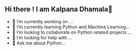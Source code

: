 ## Hi there ! I am Kalpana Dhamala👋



- 🔭 I’m currently working on ...
- 🌱 I’m currently learning Python and Machine Learning...
- 👯 I’m looking to collaborate on Python related projects ...
- 🤔 I’m looking for help with ...
- 💬 Ask me about Python...


